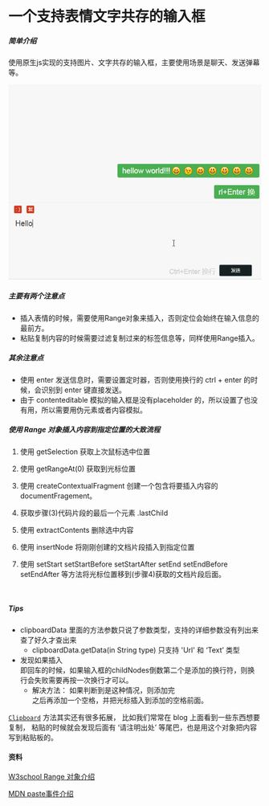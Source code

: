 # 一个支持表情文字共存的输入框

##### 简单介绍

使用原生js实现的支持图片、文字共存的输入框，主要使用场景是聊天、发送弹幕等。

![演示图片](./readme-img/show.gif)





##### 主要有两个注意点

- 插入表情的时候，需要使用Range对象来插入，否则定位会始终在输入信息的最前方。
- 粘贴复制内容的时候需要过滤复制过来的标签信息等，同样使用Range插入。



##### 其余注意点

- 使用 enter 发送信息时，需要设置定时器，否则使用换行的 ctrl + enter 的时候，会识别到 enter 键直接发送。
- 由于 contenteditable 模拟的输入框是没有placeholder 的，所以设置了也没有用，所以需要用伪元素或者内容模拟。







##### 使用 Range 对象插入内容到指定位置的大致流程

1. 使用 getSelection 获取上次鼠标选中位置

2. 使用 getRangeAt(0) 获取到光标位置

3. 使用 createContextualFragment 创建一个包含将要插入内容的 documentFragement。

4. 获取步骤(3)代码片段的最后一个元素 .lastChild

5. 使用 extractContents 删除选中内容

6. 使用 insertNode 将刚刚创建的文档片段插入到指定位置

7. 使用 setStart setStartBefore setStartAfter setEnd setEndBefore setEndAfter 等方法将光标位置移到(步骤4)获取的文档片段后面。

   ​


##### Tips

- clipboardData 里面的方法参数只说了参数类型，支持的详细参数没有列出来查了好久才查出来
  - clipboardData.getData(in String type) 只支持 'Url' 和 ‘Text’ 类型
- 发现如果插入 <br /> 即回车的时候，如果输入框的childNodes倒数第二个是添加的换行符，则换行会失败需要再按一次换行才可以。
  - 解决方法： 如果判断到是这种情况，则添加完 <br /> 之后再添加一个空格，并把光标插入到添加的空格前面。




[`Clipboard`](https://developer.mozilla.org/zh-CN/docs/Web/API/Clipboard) 方法其实还有很多拓展， 比如我们常常在 blog 上面看到一些东西想要复制， 粘贴的时候就会发现后面有 ‘请注明出处’ 等尾巴，也是用这个对象把内容写到粘贴板的。


#### 资料

[W3school Range 对象介绍](http://www.w3school.com.cn/xmldom/dom_range.asp)

[MDN paste事件介绍](https://developer.mozilla.org/zh-CN/docs/Web/Events/paste)